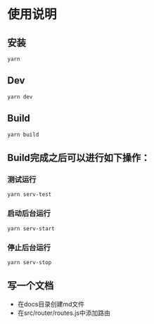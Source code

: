 # 使用说明

## 安装
```
yarn
```

## Dev
```
yarn dev
```

## Build
```
yarn build
```

## Build完成之后可以进行如下操作：

### 测试运行
```
yarn serv-test
```

### 启动后台运行
```
yarn serv-start
```

### 停止后台运行
```
yarn serv-stop
```

## 写一个文档
- 在docs目录创建md文件
- 在src/router/routes.js中添加路由
